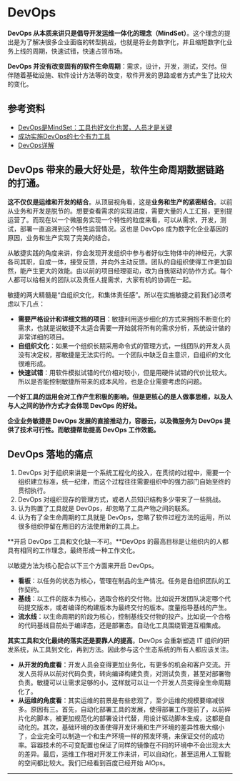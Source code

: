 # DevOps

**DevOps 从本质来讲只是倡导开发运维一体化的理念（MindSet）**。这个理念的提出是为了解决很多企业面临的转型挑战，也就是将业务数字化，并且缩短数字化业务上线的周期，快速试错，快速占领市场。

**DevOps 并没有改变固有的软件生命周期**：需求，设计，开发，测试，交付。但伴随着基础设施、软件设计方法等的改变，软件开发的思路或者方式产生了比较大的变化。



## 参考资料

- [DevOps是MindSet：工具也好文化也罢，人员才是关键](http://www.infoq.com/cn/articles/devops-is-mindset?utm_campaign=infoq_content&utm_source=infoq&utm_medium=feed&utm_term=global)
- [成功实施DevOps的七个有力工具](http://www.infoq.com/cn/news/2017/01/DevOps-publish-7?utm_source=infoq&utm_medium=related_content_link&utm_campaign=relatedContent_articles_clk)
- [DevOps详解](http://www.infoq.com/cn/articles/detail-analysis-of-devops?utm_source=infoq&utm_medium=related_content_link&utm_campaign=relatedContent_articles_clk)




## DevOps 带来的最大好处是，软件生命周期数据链路的打通。

**这不仅仅是运维和开发的结合**。从顶层视角看，这是**业务和生产的紧密结合**。以前从业务和开发是脱节的。想要查看需求的实现进度，需要大量的人工汇报，更别提运营了。而现在以一个微服务实现一个特性的粒度来看，可以从需求，开发，测试，部署一直追溯到这个特性运营情况。这也是 DevOps 成为数字化企业基因的原因，业务和生产实现了完美的结合。

从敏捷实践的角度来讲，你会发现开发组织中参与者好似生物体中的神经元，大家各司其职，自成一体，接受反馈，并向外主动反馈。团队的自组织使得工作更加自然，能产生更大的效能。由以前的项目经理驱动，改为自我驱动的协作方式。每个人都可以给相关的团队以及责任人提需求，大家有机的协调在一起。

敏捷的两大精髓是“自组织文化，和集体责任感”。所以在实施敏捷之前我们必须考虑以下几点：

- **需要严格设计和详细文档的项目**：敏捷利用逐步细化的方式来拥抱不断变化的需求，也就是说敏捷不太适合需要一开始就将所有的需求分析，系统设计做的非常详细的项目。
- **自组织文化**：如果一个组织长期采用命令式的管理方式，一线团队的开发人员没有决定权，那敏捷是无法实行的。一个团队中缺乏自主意识，自组织的文化很难形成。
- **快速试错**：用软件模拟试错的代价相对较小，但是用硬件试错的代价比较大。所以是否能控制敏捷所带来的成本风险，也是企业需要考虑的问题。

**一个好工具的运用会对工作产生积极的影响，但是更核心的是人做事思维，以及人与人之间的协作方式才会体现 DevOps 的好处。**

**企业业务敏捷是 DevOps 发展的直接推动力，容器云，以及微服务为 DevOps 提供了技术可行性。而敏捷帮助提高 DevOps 工作效能。**

## DevOps 落地的痛点

1. DevOps 对于组织来讲是一个系统工程化的投入，在贯彻的过程中，需要一个组织建立标准，统一纪律，而这个过程往往需要组织中的强力部门自始至终的贯彻执行。
2. DevOps 对组织现存的管理方式，或者人员知识结构多少带来了一些挑战。
3. 认为购置了工具就是 DevOps，却忽略了工具产物之间的联系。
4. 认为有了全生命周期的工具就是 DevOps，忽略了软件过程方法的运用，所以很多组织停留在用旧的方法使用新的工具上。

**开启 DevOps 工具和文化缺一不可。**DevOps 的最高目标是让组织内的人都具有相同的工作理念，最终形成一种工作文化。

以敏捷方法为核心配合以下三个方面来开启 DevOps。

- **看板**：以任务的状态为核心，管理在制品的生产情况。任务是自组织团队的工作契约。
- **基线**：以工件的版本为核心，选取合格的交付物。比如说开发团队决定哪个代码提交版本，或者编译的构建版本为最终交付的版本。度量指导基线的产生。
- **流水线**：以生命周期的阶段为核心，控制基线交付物的投产。比如说一个合格的代码基线目前处于编译态，还是部署态。自动化工具围绕管道互相集成。

**其实工具和文化最终的落实还是要靠人的提高**。DevOps 会重新塑造 IT 组织的研发系统，从工具到文化，再到方法。因此参与这个生态系统的所有人都应该关注。

- **从开发的角度看**：开发人员会变得更加业务化，有更多的机会和客户交流。开发人员将从以前对代码负责，转向编译构建负责，对测试负责，甚至对部署物负责。敏捷可以让需求足够的小，这样就可以让一个开发人员变得全生命周期化了。
- **从运维的角度看**：其实运维的前景是有些悲观了，至少运维的规模要缩减很多。原因有三。首先，自动化部署工具的发展，使得部署工作提前了，以前碎片化的脚本，被更加规范化的部署设计代替，用设计驱动脚本生成，这都是自动化的。其次，基础环境的改善使得开发环境和生产环境的差异性极大缩小了，企业完全可以制造一个和生产环境一样的预发环境，来保证交付的成功率。容器技术的不可变配置也保证了同样的镜像在不同的环境中不会出现太大的差异。最后，运维工作相对开发工作来讲，可以自动化，甚至运用人工智能的空间都比较大。我们已经看到百度已经开始 AIOps。






































---